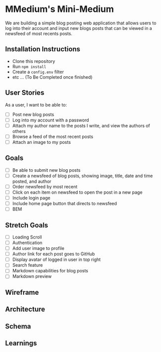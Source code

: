 # MMedium's Mini-Medium

We are building a simple blog posting web application that allows users to log into their account and input new blogs posts that can be viewed in a newsfeed of most recents posts.

## Installation Instructions
- Clone this repository
- Run ```npm install```
- Create a ```config.env``` filter
- etc ... (To Be Completed once finished)

## User Stories

As a user, I want to be able to:
- [ ] Post new blog posts
- [ ] Log into my account with a password
- [ ] Attach my author name to the posts I write, and view the authors of others
- [ ] Browse a feed of the most recent posts
- [ ] Attach an image to my posts

## Goals
- [ ] Be able to submit new blog posts
- [ ] Create a newsfeed of blog posts, showing image, title, date and time posted, and author
- [ ] Order newsfeed by most recent
- [ ] Click on each item on newsfeed to open the post in a new page
- [ ] Include login page
- [ ] Include home page button that directs to newsfeed
- [ ] BEM

## Stretch Goals
- [ ] Loading Scroll
- [ ] Authentication
- [ ] Add user image to profile
- [ ] Author link for each post goes to GitHub
- [ ] Display avatar of logged in user in top right
- [ ] Search feature
- [ ] Markdown capabilities for blog posts
- [ ] Markdown preview

## Wireframe

## Architecture

## Schema

## Learnings
